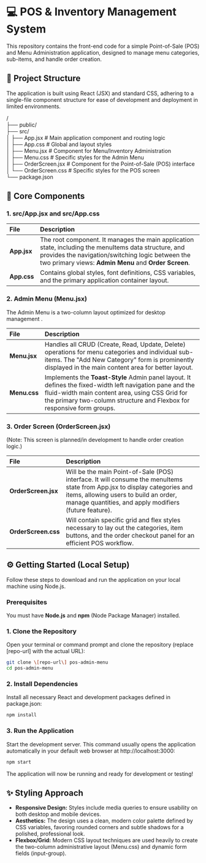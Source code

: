 # **💻 POS & Inventory Management System**

This repository contains the front-end code for a simple Point-of-Sale (POS) and Menu Administration application, designed to manage menu categories, sub-items, and handle order creation.

## **📂 Project Structure**

The application is built using React (JSX) and standard CSS, adhering to a single-file component structure for ease of development and deployment in limited environments.

/  
├── public/  
├── src/  
│   ├── App.jsx             \# Main application component and routing logic  
│   ├── App.css             \# Global and layout styles  
│   ├── Menu.jsx            \# Component for Menu/Inventory Administration  
│   ├── Menu.css            \# Specific styles for the Admin Menu  
│   ├── OrderScreen.jsx     \# Component for the Point-of-Sale (POS) interface  
│   └── OrderScreen.css     \# Specific styles for the POS screen  
└── package.json

## **🚀 Core Components**

### **1\. src/App.jsx and src/App.css**

| File | Description |
| :---- | :---- |
| **App.jsx** | The root component. It manages the main application state, including the menuItems data structure, and provides the navigation/switching logic between the two primary views: **Admin Menu** and **Order Screen**. |
| **App.css** | Contains global styles, font definitions, CSS variables, and the primary application container layout. |

### **2\. Admin Menu (Menu.jsx)**

The Admin Menu is a two-column layout optimized for desktop management .

| File | Description |
| :---- | :---- |
| **Menu.jsx** | Handles all CRUD (Create, Read, Update, Delete) operations for menu categories and individual sub-items. The "Add New Category" form is prominently displayed in the main content area for better layout. |
| **Menu.css** | Implements the **Toast-Style** Admin panel layout. It defines the fixed-width left navigation pane and the fluid-width main content area, using CSS Grid for the primary two-column structure and Flexbox for responsive form groups. |

### **3\. Order Screen (OrderScreen.jsx)**

(Note: This screen is planned/in development to handle order creation logic.)

| File | Description |
| :---- | :---- |
| **OrderScreen.jsx** | Will be the main Point-of-Sale (POS) interface. It will consume the menuItems state from App.jsx to display categories and items, allowing users to build an order, manage quantities, and apply modifiers (future feature). |
| **OrderScreen.css** | Will contain specific grid and flex styles necessary to lay out the categories, item buttons, and the order checkout panel for an efficient POS workflow. |

## **⚙️ Getting Started (Local Setup)**

Follow these steps to download and run the application on your local machine using Node.js.

### **Prerequisites**

You must have **Node.js** and **npm** (Node Package Manager) installed.

### **1\. Clone the Repository**

Open your terminal or command prompt and clone the repository (replace \[repo-url\] with the actual URL):

```bash 
git clone \[repo-url\] pos-admin-menu
cd pos-admin-menu
```
### **2\. Install Dependencies**

Install all necessary React and development packages defined in package.json:

```bash 
npm install
```

### **3\. Run the Application**

Start the development server. This command usually opens the application automatically in your default web browser at http://localhost:3000:

```bash 
npm start
```

The application will now be running and ready for development or testing\!

## **✨ Styling Approach**

* **Responsive Design:** Styles include media queries to ensure usability on both desktop and mobile devices.  
* **Aesthetics:** The design uses a clean, modern color palette defined by CSS variables, favoring rounded corners and subtle shadows for a polished, professional look.  
* **Flexbox/Grid:** Modern CSS layout techniques are used heavily to create the two-column administrative layout (Menu.css) and dynamic form fields (input-group).

